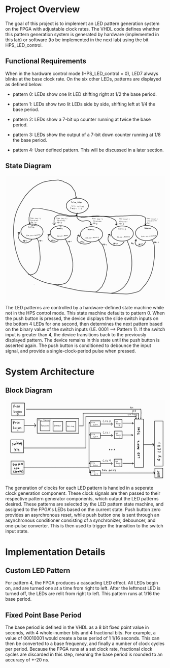 # Project Overview
The goal of this project is to implement an LED pattern generation system on the FPGA with adjustable clock rates. The VHDL code defines whether this pattern generation system is generated by hardware (implemented in this lab) or software (to be implemented in the next lab) using the bit HPS_LED_control.
## Functional Requirements
 When in the hardware control mode (HPS_LED_control = 0), LED7 always blinks at the base clock rate. On the six other LEDs, patterns are displayed as defined below:

- pattern 0: LEDs show one lit LED shifting right at 1/2 the base period.

- pattern 1: LEDs show two lit LEDs side by side, shifting left at 1/4 the base period.

- pattern 2: LEDs show a 7-bit up counter running at twice the base period.

- pattern 3: LEDs show the output of a 7-bit down counter running at 1/8 the base period.

- pattern 4: User defined pattern. This will be discussed in a later section.

## State Diagram

![Lab 4 State Diagram](/docs/assets/Lab4_State_Diagram.jpg)

The LED patterns are controlled by a hardware-defined state machine while not  in the HPS control mode. This state machine defaults to pattern 0. When the push button is pressed, the device displays the slide switch inputs on the bottom 4 LEDs for one second, then determines the next pattern based on the binary value of the switch inputs (I.E. 0001 --> Pattern 1). If the switch input is greater than 4, the device transitions back to the previously displayed pattern. The device remains in this state until the push button is asserted again. The push button is conditioned to debounce the input signal, and provide a single-clock-period pulse when pressed.




# System Architecture

## Block Diagram

![Lab 4 block diagram](/docs/assets/Lab4_Block_Diagram.jpg)

The generation of clocks for each LED pattern is handled in a seperate clock generation component. These clock signals are then passed to their respective pattern generator components, which output the LED patterns desired. These patterns are selected by the LED pattern state machine, and assigned to the FPGA's LEDs based on the current state. Push button zero provides an asyrchronous reset, while push button one is sent through an asynchronous conditioner consisting of a synchronizer, debouncer, and one-pulse converter. This is then used to trigger the transition to the switch input state.



# Implementation Details

## Custom LED Pattern

For pattern 4, the FPGA produces a cascading LED effect. All LEDs begin on, and are turned one at a time from right to left. After the leftmost LED is turned off, the LEDs are relit from right to left. This pattern runs at 1/16 the base period.

## Fixed Point Base Period
The base period is defined in the VHDL as a 8 bit fixed point value in seconds, with 4 whole-number bits and 4 fractional bits. For example, a value of 00010001 would create a base period of 1 1/16 seconds. This can then be converted to a base frequency, and finally a number of clock cycles per period. Because the FPGA runs at a set clock rate, fractional clock cycles are discarded in this step, meaning the base period is rounded to an accuracy of +-20 ns.